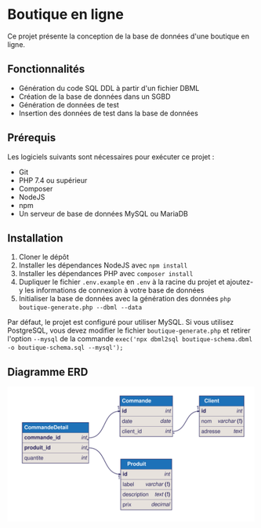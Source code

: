 # Boutique en ligne

Ce projet présente la conception de la base de données d'une boutique en ligne.

## Fonctionnalités

- Génération du code SQL DDL à partir d'un fichier DBML
- Création de la base de données dans un SGBD
- Génération de données de test
- Insertion des données de test dans la base de données

## Prérequis

Les logiciels suivants sont nécessaires pour exécuter ce projet :

- Git
- PHP 7.4 ou supérieur
- Composer
- NodeJS
- npm
- Un serveur de base de données MySQL ou MariaDB

## Installation

1. Cloner le dépôt
2. Installer les dépendances NodeJS avec `npm install`
3. Installer les dépendances PHP avec `composer install`
4. Dupliquer le fichier `.env.example` en `.env` à la racine du projet et ajoutez-y les informations de connexion à votre base de données
5. Initialiser la base de données avec la génération des données `php boutique-generate.php --dbml --data`

Par défaut, le projet est configuré pour utiliser MySQL. Si vous utilisez PostgreSQL, vous devez modifier le fichier `boutique-generate.php` et retirer l'option `--mysql` de la commande `exec('npx dbml2sql boutique-schema.dbml -o boutique-schema.sql --mysql');`

## Diagramme ERD

![Diagramme ERD](boutique-erd.svg)